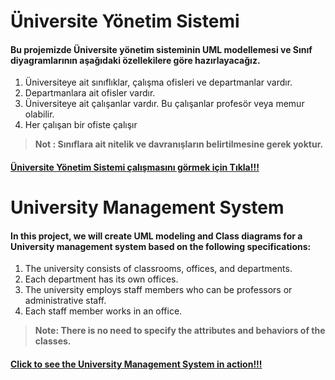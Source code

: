 # Üniversite Yönetim Sistemi

#### Bu projemizde Üniversite yönetim sisteminin UML modellemesi ve Sınıf diyagramlarının aşağıdaki özellekilere göre hazırlayacağız.

1. Üniversiteye ait sınıflıklar, çalışma ofisleri ve departmanlar vardır.
2. Departmanlara ait ofisler vardır.
3. Üniversiteye ait çalışanlar vardır. Bu çalışanlar profesör veya memur olabilir.
4. Her çalışan bir ofiste çalışır

> **Not : Sınıflara ait nitelik ve davranışların belirtilmesine gerek yoktur.**

#### [Üniversite Yönetim Sistemi çalışmasını görmek için Tıkla!!!](https://github.com/Volkanguder/OOP/blob/master/UniversityManagementSystem/UniversityManagementSystem.png "Üniversite Yönetim Sistemi UML için Tıkla")

# University Management System
#### In this project, we will create UML modeling and Class diagrams for a University management system based on the following specifications:
1. The university consists of classrooms, offices, and departments.
2. Each department has its own offices.
3. The university employs staff members who can be professors or administrative staff.
4. Each staff member works in an office.

> **Note: There is no need to specify the attributes and behaviors of the classes.**

#### [Click to see the University Management System in action!!!](https://github.com/Volkanguder/OOP/blob/master/UniversityManagementSystem/UniversityManagementSystem.png "Click to see the University Management System in action!!!")